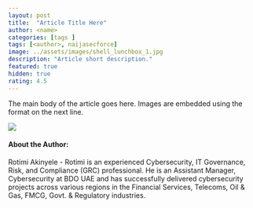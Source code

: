 ```yaml
---
layout: post
title:  "Article Title Here"
author: <name>
categories: [tags ]
tags: [<author>, naijasecforce]
image: ../assets/images/shell_lunchbox_1.jpg
description: "Article short description."
featured: true
hidden: true
rating: 4.5
---
```


The main body of the article goes here. Images are embedded using the format on the next line.

![](../assets/images/meetup_abuja_ope_20190928.jpg)

#### About the Author:

Rotimi Akinyele - Rotimi is an experienced Cybersecurity, IT Governance, Risk, and Compliance (GRC) professional. He is an Assistant Manager, Cybersecurity at BDO UAE and has successfully delivered cybersecurity projects across various regions in the Financial Services, Telecoms, Oil & Gas, FMCG, Govt. & Regulatory industries.

